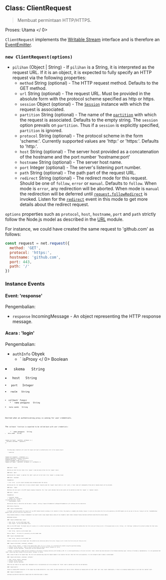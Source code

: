 ## Class: ClientRequest

> Membuat permintaan HTTP/HTTPS.

Proses:  Utama </ 0></p> 

`ClientRequest` implements the [Writable Stream](https://nodejs.org/api/stream.html#stream_writable_streams) interface and is therefore an [EventEmitter](https://nodejs.org/api/events.html#events_class_eventemitter).

### `new ClientRequest(options)`

* `pilihan` (Object | String) - If `pilihan` is a String, it is interpreted as the request URL. If it is an object, it is expected to fully specify an HTTP request via the following properties: 
  * `method` String (optional) - The HTTP request method. Defaults to the GET method.
  * `url` String (optional) - The request URL. Must be provided in the absolute form with the protocol scheme specified as http or https.
  * `session` Object (optional) - The [`Session`](session.md) instance with which the request is associated.
  * `partition` String (optional) - The name of the [`partition`](session.md) with which the request is associated. Defaults to the empty string. The `session` option prevails on `partition`. Thus if a `session` is explicitly specified, `partition` is ignored.
  * `protocol` String (optional) - The protocol scheme in the form 'scheme:'. Currently supported values are 'http:' or 'https:'. Defaults to 'http:'.
  * `host` String (optional) - The server host provided as a concatenation of the hostname and the port number 'hostname:port'
  * `hostname` String (optional) - The server host name.
  * `port` Integer (optional) - The server's listening port number.
  * `path` String (optional) - The path part of the request URL.
  * `redirect` String (optional) - The redirect mode for this request. Should be one of `follow`, `error` or `manual`. Defaults to `follow`. When mode is `error`, any redirection will be aborted. When mode is `manual` the redirection will be deferred until [`request.followRedirect`](#requestfollowRedirect) is invoked. Listen for the [`redirect`](#event-redirect) event in this mode to get more details about the redirect request.

`options` properties such as `protocol`, `host`, `hostname`, `port` and `path` strictly follow the Node.js model as described in the [URL](https://nodejs.org/api/url.html) module.

For instance, we could have created the same request to 'github.com' as follows:

```JavaScript
const request = net.request({
  method: 'GET',
  protocol: 'https:',
  hostname: 'github.com',
  port: 443,
  path: '/'
})
```

### Instance Events

#### Event: 'response'

Pengembalian:

* `response` IncomingMessage - An object representing the HTTP response message.

#### Acara : 'login'

Pengembalian:

* `authInfo` Obyek 
  * ` isProxy </ 0>  Boolean</li>
<li><code> skema </ 0>  String</li>
<li><code> host </ 0>  String</li>
<li><code> port </ 0>  Integer</li>
<li><code> realm </ 0>  String</li>
</ul></li>
<li><code>callback` Fungsi 
    * ` nama pengguna </ 0>  String</li>
<li><code> kata sandi </ 0>  String</li>
</ul></li>
</ul>

<p>Emitted when an authenticating proxy is asking for user credentials.</p>

<p>The <code>callback` function is expected to be called back with user credentials:</p> 
      * ` nama pengguna </ 0>  String</li>
<li><code> kata sandi </ 0>  String</li>
</ul>

<pre><code class="JavaScript">request.on('login', (authInfo, callback) => {
  callback('username', 'password')
})
`</pre> 
        Providing empty credentials will cancel the request and report an authentication error on the response object:
        
        ```JavaScript
request.on('response', (response) => {
  console.log(`STATUS: ${response.statusCode}`);
  response.on('error', (error) => {
    console.log(`ERROR: ${JSON.stringify(error)}`)
  })
})
request.on('login', (authInfo, callback) => {
  callback()
})
```
    
    #### Event: 'finish'
    
    Emitted just after the last chunk of the `request`'s data has been written into the `request` object.
    
    #### Event: 'abort'
    
    Emitted when the `request` is aborted. The `abort` event will not be fired if the `request` is already closed.
    
    #### Acara: 'kesalahan'
    
    Pengembalian:
    
    * `error` Error - an error object providing some information about the failure.
    
    Emitted when the `net` module fails to issue a network request. Typically when the `request` object emits an `error` event, a `close` event will subsequently follow and no response object will be provided.
    
    #### Acara : 'dekat'
    
    Emitted as the last event in the HTTP request-response transaction. The `close` event indicates that no more events will be emitted on either the `request` or `response` objects.
    
    #### Event: 'redirect'
    
    Pengembalian:
    
    * `statusCode` Integer
    * ` method </ 0>  String</li>
<li><code>redirectUrl` String
    * `responseHeaders` Object
    
    Emitted when there is redirection and the mode is `manual`. Calling [`request.followRedirect`](#requestfollowRedirect) will continue with the redirection.
    
    ### Instance Properties
    
    #### `request.chunkedEncoding`
    
    A `Boolean` specifying whether the request will use HTTP chunked transfer encoding or not. Defaults to false. The property is readable and writable, however it can be set only before the first write operation as the HTTP headers are not yet put on the wire. Trying to set the `chunkedEncoding` property after the first write will throw an error.
    
    Using chunked encoding is strongly recommended if you need to send a large request body as data will be streamed in small chunks instead of being internally buffered inside Electron process memory.
    
    ### Metode Instance
    
    #### `request.setHeader(name, value)`
    
    * `name` String - An extra HTTP header name.
    * `value` Object - An extra HTTP header value.
    
    Adds an extra HTTP header. The header name will issued as it is without lowercasing. It can be called only before first write. Calling this method after the first write will throw an error. If the passed value is not a `String`, its `toString()` method will be called to obtain the final value.
    
    #### `request.getHeader(name)`
    
    * `name` String - Specify an extra header name.
    
    Returns `Object` - The value of a previously set extra header name.
    
    #### `request.removeHeader(name)`
    
    * `name` String - Specify an extra header name.
    
    Removes a previously set extra header name. This method can be called only before first write. Trying to call it after the first write will throw an error.
    
    #### `request.write(chunk[, encoding][, callback])`
    
    * `chunk` (String | Buffer) - A chunk of the request body's data. If it is a string, it is converted into a Buffer using the specified encoding.
    * `encoding` String (optional) - Used to convert string chunks into Buffer objects. Defaults to 'utf-8'.
    * `callback` Function (optional) - Called after the write operation ends.
    
    `callback` is essentially a dummy function introduced in the purpose of keeping similarity with the Node.js API. It is called asynchronously in the next tick after `chunk` content have been delivered to the Chromium networking layer. Contrary to the Node.js implementation, it is not guaranteed that `chunk` content have been flushed on the wire before `callback` is called.
    
    Adds a chunk of data to the request body. The first write operation may cause the request headers to be issued on the wire. After the first write operation, it is not allowed to add or remove a custom header.
    
    #### `request.end([chunk][, encoding][, callback])`
    
    * `chunk` (String | Buffer) (optional)
    * `encoding` String (optional)
    * `callback` Function (optional)
    
    Sends the last chunk of the request data. Subsequent write or end operations will not be allowed. The `finish` event is emitted just after the end operation.
    
    #### `request.abort()`
    
    Cancels an ongoing HTTP transaction. If the request has already emitted the `close` event, the abort operation will have no effect. Otherwise an ongoing event will emit `abort` and `close` events. Additionally, if there is an ongoing response object,it will emit the `aborted` event.
    
    #### `request.followRedirect()`
    
    Continues any deferred redirection request when the redirection mode is `manual`.